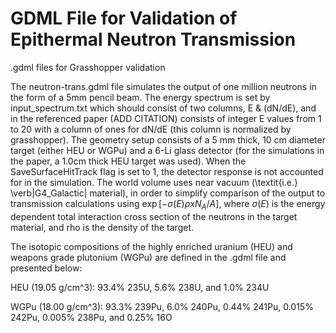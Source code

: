 # GDML File for Validation of Epithermal Neutron Transmission
.gdml files for Grasshopper validation

The neutron-trans.gdml file simulates the output of one million neutrons in the form of a 5mm pencil beam. The energy spectrum is set by input_spectrum.txt which should consist of two columns, E & (dN/dE), and in the referenced paper (ADD CITATION) consists of integer E values from 1 to 20 with a column of ones for dN/dE (this column is normalized by grasshopper). The geometry setup consists of a 5 mm thick, 10 cm diameter target (either HEU or WGPu) and a 6-Li glass detector (for the simulations in the paper, a 1.0cm thick HEU target was used). When the SaveSurfaceHitTrack flag is set to 1, the detector response is not accounted for in the simulation. The world volume uses near vacuum (\textit{i.e.} \verb|G4_Galactic| material), in order to simplify comparison of the output to transmission calculations using $\exp{[-\sigma(E)\rho x N_A/A]}$, where $\sigma(E)$ is the energy dependent total interaction cross section of the neutrons in the target material, and rho is the density of the target.

The isotopic compositions of the highly enriched uranium (HEU) and weapons grade plutonium (WGPu) are defined in the .gdml file and presented below:

HEU (19.05 g/cm^3): 93.4% 235U, 5.6% 238U, and 1.0% 234U

WGPu (18.00 g/cm^3): 93.3% 239Pu, 6.0% 240Pu, 0.44% 241Pu, 0.015% 242Pu, 0.005% 238Pu, and 0.25% 16O
